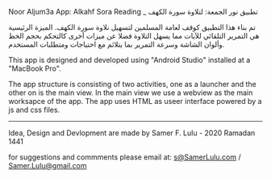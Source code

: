 Noor Aljum3a App: Alkahf Sora Reading _ تطبيق نور الجمعة: لتلاوة سورة الكهف

تم بناء هذا التطبيق كوقف لعامة المسلمين لتسهيل نلاوة سورة الكهف.
الميزة الرئيسية هي التمرير التلقائي للآيات مما يسهل التلاوة فضلا عن ميزات أخرى كالتحكم بحجم الخط وألوان الشاشة وسرعة التمرير بما يتلائم مع احتياجات ومتطلبات المستخدم.


This app is designed and developed using "Android Studio" installed at a "MacBook Pro". 

The app structure is consisting of two activities, one as a launcher and the other on is the main view.
In the main view we use a webview as the main worksapce of the app.
The app uses HTML as useer interface powered by a js and css files.


--------------------------------------------------------------------------------------

Idea, Design and Devlopment are made by Samer F. Lulu - 2020 Ramadan 1441

for suggestions and commments please email at: s@SamerLulu.com  / Samer.Lulu@gmail.com
